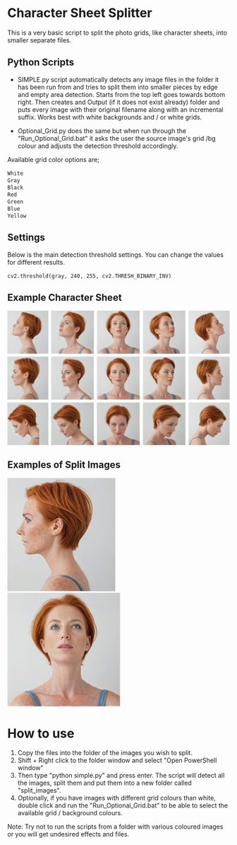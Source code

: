 
# Character Sheet Splitter

This is a very basic script to split the photo grids, like character sheets, into smaller separate files. 



## Python Scripts

- SIMPLE.py script automatically detects any image files in the folder it has been run from and tries to split them into smaller pieces by edge and empty area detection. Starts from the top left goes towards bottom right. Then creates and Output (if it does not exist already) folder and puts every image with their original filename along with an incremental suffix. Works best with white backgrounds and / or white grids.

- Optional_Grid.py does the same but when run through the "Run_Optional_Grid.bat" it asks the user the source image's grid /bg colour and adjusts the detection threshold accordingly.

Available grid color options are;

    White
    Gray
    Black
    Red
    Green
    Blue
    Yellow




## Settings
Below is the main detection threshold settings. You can change the values for different results.
```
cv2.threshold(gray, 240, 255, cv2.THRESH_BINARY_INV)
```


## Example Character Sheet

![App Screenshot](https://raw.githubusercontent.com/merket/CS-Splitter/refs/heads/main/Example%20Character%20Sheet.png)


## Examples of Split Images

![App Screenshot](https://raw.githubusercontent.com/merket/CS-Splitter/refs/heads/main/split_images/ECS%20(10).png)
![App Screenshot](https://raw.githubusercontent.com/merket/CS-Splitter/refs/heads/main/split_images/ECS%20(3).png)


# How to use

1. Copy the files into the folder of the images you wish to split.
2. Shift + Right click to the folder window and select "Open PowerShell window"
3. Then type "python simple.py" and press enter. The script will detect all the images, split them and put them into a new folder called "split_images".
4. Optionally, if you have images with different grid colours than white, double click and run the "Run_Optional_Grid.bat" to be able to select the available grid / background colours.

Note: Try not to run the scripts from a folder with various coloured images or you will get undesired effects and files.

